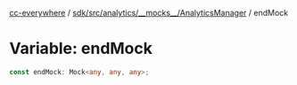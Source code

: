 [cc-everywhere](../../../../../../index.md) / [sdk/src/analytics/\_\_mocks\_\_/AnalyticsManager](../index.md) / endMock

# Variable: endMock

```ts
const endMock: Mock<any, any, any>;
```
